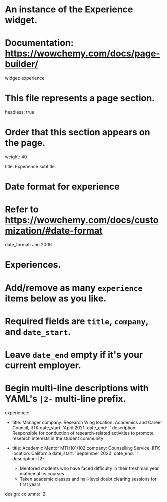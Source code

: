 
# An instance of the Experience widget.
# Documentation: https://wowchemy.com/docs/page-builder/
widget: experience

# This file represents a page section.
headless: true

# Order that this section appears on the page.
weight: 40

title: Experience
subtitle:

# Date format for experience
#   Refer to https://wowchemy.com/docs/customization/#date-format
date_format: Jan 2006

# Experiences.
#   Add/remove as many `experience` items below as you like.
#   Required fields are `title`, `company`, and `date_start`.
#   Leave `date_end` empty if it's your current employer.
#   Begin multi-line descriptions with YAML's `|2-` multi-line prefix.
experience:
  - title: Manager
    company: Research Wing
    location: Academics and Career Council, IITK
    date_start: 'April 2021'
    date_end: ''
    description: Responsible for conduction of research-related activities to promote research interests in the student community
        
        
  - title: Academic Mentor MTH101/102
    company: Counselling Service, IITK
    location: California
    date_start: 'September 2020'
    date_end: ''
    description: |2-
    * Mentored students who have faced difficulty in their freshman year mathematics courses
    * Taken academic classes and hall-level doubt clearing sessions for first years

design:
  columns: '2'

